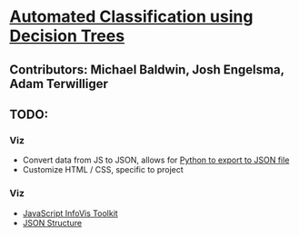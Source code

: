 # [Automated Classification using Decision Trees](http://www.cis.gvsu.edu/~wolffe/courses/cs678/projects/project3.pdf)

## Contributors: Michael Baldwin, Josh Engelsma, Adam Terwilliger

## TODO:

### Viz
- Convert data from JS to JSON, allows for [Python to export to JSON file](http://stackoverflow.com/questions/12309269/how-do-i-write-json-data-to-a-file-in-python)
- Customize HTML / CSS, specific to project

### Viz
- [JavaScript InfoVis Toolkit](http://philogb.github.io/jit/index.html)
- [JSON Structure](http://stackoverflow.com/questions/14484613/load-local-json-file-into-variable)
